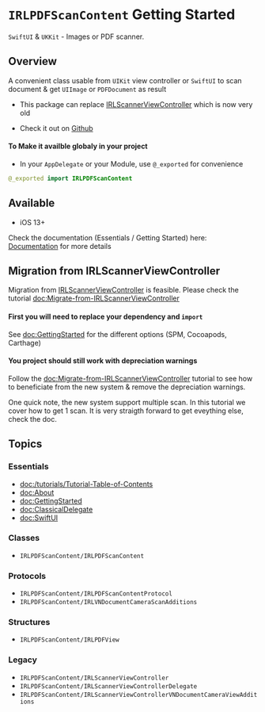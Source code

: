# ``IRLPDFScanContent`` Getting Started
`SwiftUI` & `UKKit` - Images or PDF scanner.

## Overview
A convenient class usable from `UIKit` view controller or `SwiftUI` to scan document & get `UIImage` or `PDFDocument` as result

- This package can replace [IRLScannerViewController](https://github.com/charlymr/IRLDocumentScanner) which is now very old

- Check it out on [Github](https://github.com/charlymr/IRLPDFScanContent) 

#### To Make it availble globaly in your project

- In your `AppDelegate` or your Module, use `@_exported` for convenience
```swift
@_exported import IRLPDFScanContent
```

## Available

- iOS 13+

Check the documentation (Essentials / Getting Started) here: [Documentation](https://irlpdfscancontent.irlmobile.com/tutorials/tutorial-table-of-contents) for more details

## Migration from IRLScannerViewController
Migration from [IRLScannerViewController](https://github.com/charlymr/IRLDocumentScanner) is feasible. Please check the tutorial <doc:Migrate-from-IRLScannerViewController>

#### First you will need to replace your dependency and `import`
See <doc:GettingStarted> for the different options (SPM, Cocoapods, Carthage)

#### You project should still work with depreciation warnings
Follow the <doc:Migrate-from-IRLScannerViewController> tutorial to see how to beneficiate from the new system & remove the depreciation warnings.

One quick note, the new system support multiple scan. In this tutorial we cover how to get 1 scan. It is very straigth forward to get eveything else, check the doc.

## Topics

### Essentials

- <doc:/tutorials/Tutorial-Table-of-Contents>
- <doc:About>
- <doc:GettingStarted>
- <doc:ClassicalDelegate>
- <doc:SwiftUI>

### Classes

- ``IRLPDFScanContent/IRLPDFScanContent``

### Protocols

- ``IRLPDFScanContent/IRLPDFScanContentProtocol``
- ``IRLPDFScanContent/IRLVNDocumentCameraScanAdditions``

### Structures

- ``IRLPDFScanContent/IRLPDFView``

### Legacy

- ``IRLPDFScanContent/IRLScannerViewController``
- ``IRLPDFScanContent/IRLScannerViewControllerDelegate``
- ``IRLPDFScanContent/IRLScannerViewControllerVNDocumentCameraViewAdditions``


